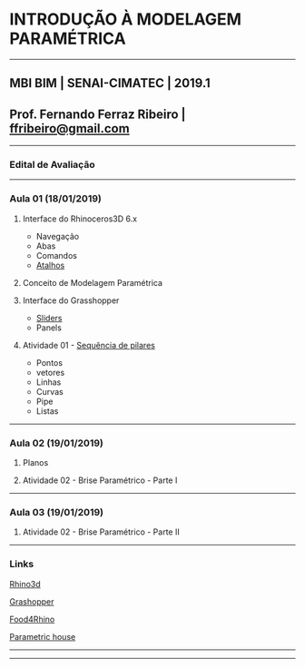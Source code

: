 # INTRODUÇÃO À MODELAGEM PARAMÉTRICA

_______

## MBI BIM | SENAI-CIMATEC | 2019.1

## Prof. Fernando Ferraz Ribeiro | ffribeiro@gmail.com

_______

### Edital de Avaliação

_______

### Aula 01 (18/01/2019)

1. Interface do Rhinoceros3D  6.x

    - Navegação
    - Abas
    - Comandos
    - [Atalhos](https://255ribeiro.github.io/CAD_intro/atalhosRhino/atalhosRhino.html)

2. Conceito de Modelagem Paramétrica

3. Interface do Grasshopper

    - [Sliders](Slider/Slider_carac.md)
    - Panels

4. Atividade 01 - [Sequência de pilares](https://255ribeiro.github.io/CAD_intro/grasshopper_intro/gh_intro.html)

    - Pontos
    - vetores
    - Linhas
    - Curvas
    - Pipe
    - Listas

_______

### Aula 02 (19/01/2019)

1. Planos

2. Atividade 02 - Brise Paramétrico - Parte I

_______

### Aula 03 (19/01/2019)

1. Atividade 02 - Brise Paramétrico - Parte II

_______

### Links

[Rhino3d](https://www.rhino3d.com/)

[Grashopper](https://www.grasshopper3d.com/)

[Food4Rhino](https://www.food4rhino.com/)

[Parametric house](https://www.youtube.com/parametrichouse)

_______
_______